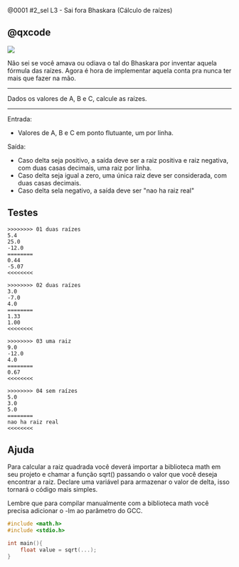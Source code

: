 @0001 #2_sel L3 - Sai fora Bhaskara (Cálculo de raízes)
## @qxcode

![](https://raw.githubusercontent.com/qxcodefup/arcade/master/base/0001/capa.jpg)

Não sei se você amava ou odiava o tal do Bhaskara por inventar aquela fórmula das raízes. Agora é hora de implementar aquela conta pra nunca ter mais que fazer na mão.

---
Dados os valores de A, B e C, calcule as raízes.

---
Entrada:
- Valores de A, B e C em ponto flutuante, um por linha.

Saída:
- Caso delta seja positivo, a saída deve ser a raiz positiva e raiz negativa, com duas casas decimais, uma raiz por linha.
- Caso delta seja igual a zero, uma única raiz deve ser considerada, com duas casas decimais.
- Caso delta sela negativo, a saída deve ser "nao ha raiz real"

## Testes

```
>>>>>>>> 01 duas raízes
5.4
25.0
-12.0
========
0.44
-5.07
<<<<<<<<

>>>>>>>> 02 duas raízes
3.0
-7.0
4.0
========
1.33
1.00
<<<<<<<<

>>>>>>>> 03 uma raiz
9.0
-12.0
4.0
========
0.67
<<<<<<<<

>>>>>>>> 04 sem raízes
5.0
3.0
5.0
========
nao ha raiz real
<<<<<<<<
```

## Ajuda

Para calcular a raiz quadrada você deverá importar a biblioteca math em seu projeto e chamar a função sqrt() passando o valor que você deseja encontrar a raiz. Declare uma variável para armazenar o valor de delta, isso tornará o código mais simples.

Lembre que para compilar manualmente com a biblioteca math você precisa adicionar o -lm ao parâmetro do GCC.

```c
#include <math.h>
#include <stdio.h>

int main(){
    float value = sqrt(...);
}
```

<!---

>>>>>>>> 05
1.0
-1.0
-20.0
========
5.00
-4.00
<<<<<<<<


>>>>>>>> 06
2.00
0.00
0.00
========
0.00
<<<<<<<<


>>>>>>>> 07
5.3
3.4
19.2
========
nao ha raiz real
<<<<<<<<

--->

